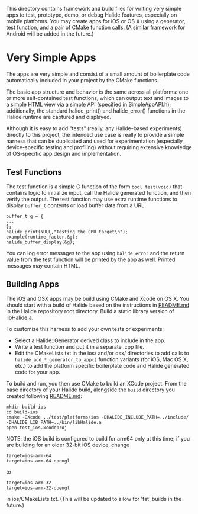 This directory contains framework and build files for writing very simple apps to test, prototype, demo, or debug Halide features, especially on mobile platforms. You may create apps for iOS or OS X using a generator, test function, and a pair of CMake function calls. (A similar framework for Android will be added in the future.)

Very Simple Apps
================

The apps are very simple and consist of a small amount of boilerplate code automatically included in your project by the CMake functions. 

The basic app structure and behavior is the same across all platforms: one or more self-contained test functions, which can output text and images to a simple HTML view via a simple API (specified in SimpleAppAPI.h); additionally, the standard halide_print() and halide_error() functions in the Halide runtime are captured and displayed.

Although it is easy to add "tests" (really, any Halide-based experiments) directly to this project, the intended use case is really to provide a simple harness that can be duplicated and used for experimentation (especially device-specific testing and profiling) without requiring extensive knowledge of OS-specific app design and implementation.

Test Functions
--------------

The test function is a simple C function of the form `bool test(void)` that contains logic to initialize input, call the Halide generated function, and then verify the output. The test function may use extra runtime functions to display `buffer_t` contents or load buffer data from a URL.

    buffer_t g = {
    ...
    };
    halide_print(NULL,"Testing the CPU target\n");
    example(runtime_factor,&g);
    halide_buffer_display(&g);

You can log error messages to the app using `halide_error` and the return value from the test function will be printed by the app as well. Printed messages may contain HTML.

Building Apps
-------------

The iOS and OSX apps may be build using CMake and Xcode on OS X. You should start with a build of Halide based on the instructions in [README.md](../../README.md) in the Halide repository root directory. Build a static library version of libHalide.a.

To customize this harness to add your own tests or experiments:

  * Select a Halide::Generator derived class to include in the app. 
  * Write a test function and put it in a separate .cpp file. 
  * Edit the CMakeLists.txt in the ios/ and/or osx/ directories to add calls to `halide_add_*_generator_to_app()` function variants (for iOS, Mac OS X, etc.) to add the platform specific boilerplate code and Halide generated code for your app. 

To build and run, you then use CMake to build an XCode project. From the base directory of your Halide build, alongside the `build` directory you created following [README.md](../../README.md):

    mkdir build-ios
    cd build-ios
    cmake -GXcode ../test/platforms/ios -DHALIDE_INCLUDE_PATH=../include/ -DHALIDE_LIB_PATH=../bin/libHalide.a
    open test_ios.xcodeproj

NOTE: the iOS build is configured to build for arm64 only at this time; if you are building for an older 32-bit iOS device, change 

    target=ios-arm-64
    target=ios-arm-64-opengl

to

    target=ios-arm-32 
    target=ios-arm-32-opengl

in ios/CMakeLists.txt. (This will be updated to allow for 'fat' builds in the future.)
